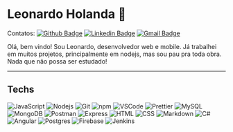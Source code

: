 # Leonardo Holanda 🦖

Contatos:
[![Github Badge](https://img.shields.io/badge/-Github-000?style=flat-square&logo=Github&logoColor=white&link=https://github.com/Leonhcp)](https://github.com/Leonhcp)
[![Linkedin Badge](https://img.shields.io/badge/-LinkedIn-blue?style=flat-square&logo=Linkedin&logoColor=white&link=https://www.linkedin.com/in/Leonhcp/)](https://www.linkedin.com/in/leonhcp/)
[![Gmail Badge](https://img.shields.io/badge/-Gmail-c14438?style=flat-square&logo=Gmail&logoColor=white&link=mailto:leoanrdohcp@gmail.com)](mailto:leonardohcp@gmail.com)


Olá, bem vindo! Sou Leonardo, desenvolvedor web e mobile. Já trabalhei em muitos projetos, principalmente em nodejs, mas sou pau pra toda obra. Nada que não possa ser estudado!

---

## Techs

  ![JavaScript](https://img.shields.io/badge/-JavaScript-F7B93E?style=flat-square&logo=javascript&logoColor=fff)
  ![Nodejs](https://img.shields.io/badge/-Node.js-43853d?style=flat-square&logo=Node.js&logoColor=white)
  ![Git](https://img.shields.io/badge/-Git-F05032?style=flat-square&logo=git&logoColor=white)
  ![npm](https://img.shields.io/badge/-NPM-CB3837?style=flat-square&logo=npm&logoColor=white)
  ![VSCode](https://img.shields.io/badge/-VSCode-0085D1?style=flat-square&logo=visual-studio-code&logoColor=white)
  ![Prettier](https://img.shields.io/badge/-Prettier-1A2B34?style=flat-square&logo=prettier&logoColor=white)
  ![MySQL](https://img.shields.io/badge/-MySQL-EE1717?style=flat-square&logo=mysql&logoColor=white)
  ![MongoDB](https://img.shields.io/badge/-MongoDB-F6C600?style=flat-square&logo=mongodb&logoColor=white)
  ![Postman](https://img.shields.io/badge/-Postman-F6C600?style=flat-square&logo=postman&logoColor=white)
  ![Express](https://img.shields.io/badge/-Express-F6C600?style=flat-square&logo=expresse&logoColor=white)
  ![HTML](https://img.shields.io/badge/HTML5-E34F26?style=for-the-badge&logo=html5&logoColor=white)
  ![CSS](https://img.shields.io/badge/CSS3-1572B6?style=for-the-badge&logo=css3&logoColor=white)
  ![Markdown](https://img.shields.io/badge/Markdown-000000?style=for-the-badge&logo=markdown&logoColor=white)
  ![C#](https://img.shields.io/badge/C%23-239120?style=for-the-badge&logo=c-sharp&logoColor=white)
  ![Angular](https://img.shields.io/badge/Angular-DD0031?style=for-the-badge&logo=angular&logoColor=white)
  ![Postgres](https://img.shields.io/badge/PostgreSQL-316192?style=for-the-badge&logo=postgresql&logoColor=white)
  ![Firebase](https://img.shields.io/badge/Firebase-F29D0C?style=for-the-badge&logo=firebase&logoColor=white)
  ![Jenkins](https://img.shields.io/badge/Jenkins-D33833?style=for-the-badge&logo=jenkins&logoColor=white)
</details>




